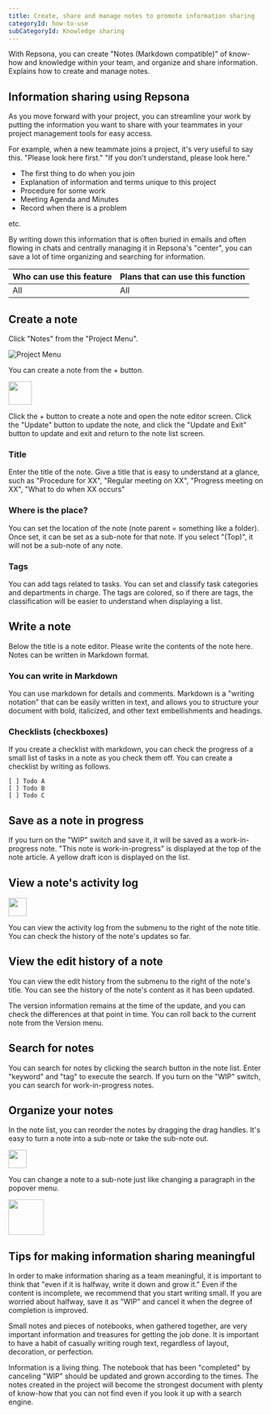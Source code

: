 ```yaml
---
title: Create, share and manage notes to promote information sharing
categoryId: how-to-use
subCategoryId: Knowledge sharing
---
```


With Repsona, you can create "Notes (Markdown compatible)" of know-how and knowledge within your team, and organize and share information. Explains how to create and manage notes.

## Information sharing using Repsona

As you move forward with your project, you can streamline your work by putting the information you want to share with your teammates in your project management tools for easy access.

For example, when a new teammate joins a project, it's very useful to say this. "Please look here first." "If you don't understand, please look here."

- The first thing to do when you join
- Explanation of information and terms unique to this project
- Procedure for some work
- Meeting Agenda and Minutes
- Record when there is a problem

etc.

By writing down this information that is often buried in emails and often flowing in chats and centrally managing it in Repsona's "center", you can save a lot of time organizing and searching for information.

|Who can use this feature|Plans that can use this function|
|---|---|
|All|All|

## Create a note

Click "Notes" from the "Project Menu".

![Project Menu](/images/help/project-menu.en.png)

You can create a note from the + button.

<img src="/images/help/create-button.png" width="46">

Click the + button to create a note and open the note editor screen. Click the "Update" button to update the note, and click the "Update and Exit" button to update and exit and return to the note list screen.

### Title

Enter the title of the note. Give a title that is easy to understand at a glance, such as "Procedure for XX", "Regular meeting on XX", "Progress meeting on XX", "What to do when XX occurs"

### Where is the place?

You can set the location of the note (note parent = something like a folder). Once set, it can be set as a sub-note for that note. If you select "(Top)", it will not be a sub-note of any note.

### Tags

You can add tags related to tasks. You can set and classify task categories and departments in charge. The tags are colored, so if there are tags, the classification will be easier to understand when displaying a list.

## Write a note

Below the title is a note editor. Please write the contents of the note here. Notes can be written in Markdown format.

### You can write in Markdown

You can use markdown for details and comments. Markdown is a "writing notation" that can be easily written in text, and allows you to structure your document with bold, italicized, and other text embellishments and headings.

### Checklists (checkboxes)

If you create a checklist with markdown, you can check the progress of a small list of tasks in a note as you check them off. You can create a checklist by writing as follows.

```
[ ] Todo A
[ ] Todo B
[ ] Todo C
```

## Save as a note in progress

If you turn on the "WIP" switch and save it, it will be saved as a work-in-progress note. "This note is work-in-progress" is displayed at the top of the note article. A yellow draft icon is displayed on the list.

## View a note's activity log

<img src="/images/help/sub-menu.png" width="36">

You can view the activity log from the submenu to the right of the note title. You can check the history of the note's updates so far.

## View the edit history of a note

You can view the edit history from the submenu to the right of the note's title. You can see the history of the note's content as it has been updated.

The version information remains at the time of the update, and you can check the differences at that point in time. You can roll back to the current note from the Version menu.

## Search for notes

You can search for notes by clicking the search button in the note list. Enter "keyword" and "tag" to execute the search. If you turn on the "WIP" switch, you can search for work-in-progress notes.

## Organize your notes

In the note list, you can reorder the notes by dragging the drag handles. It's easy to turn a note into a sub-note or take the sub-note out.

<img src="/images/help/drag-handle.png" width="36">

You can change a note to a sub-note just like changing a paragraph in the popover menu.

<img src="/images/help/popover-menu.png" width="70">

## Tips for making information sharing meaningful

In order to make information sharing as a team meaningful, it is important to think that "even if it is halfway, write it down and grow it." Even if the content is incomplete, we recommend that you start writing small. If you are worried about halfway, save it as "WIP" and cancel it when the degree of completion is improved.

Small notes and pieces of notebooks, when gathered together, are very important information and treasures for getting the job done. It is important to have a habit of casually writing rough text, regardless of layout, decoration, or perfection.

Information is a living thing. The notebook that has been "completed" by canceling "WIP" should be updated and grown according to the times. The notes created in the project will become the strongest document with plenty of know-how that you can not find even if you look it up with a search engine.
